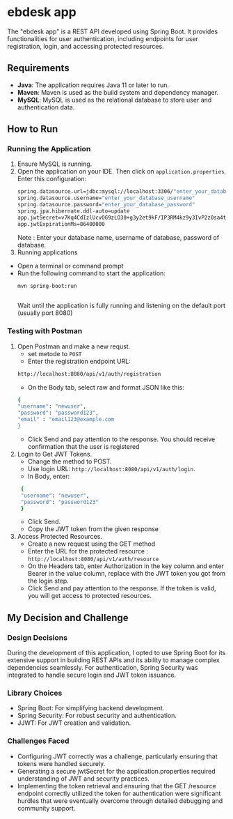 # ebdesk app
The "ebdesk app" is a REST API developed using Spring Boot. It provides functionalities for user authentication, including endpoints for user registration, login, and accessing protected resources.

## Requirements

- **Java**: The application requires Java 11 or later to run.
- **Maven**: Maven is used as the build system and dependency manager.
- **MySQL**: MySQL is used as the relational database to store user and authentication data.

## How to Run

### Running the Application
1. Ensure MySQL is running.
2. Open the application on your IDE. Then click on `application.properties`. Enter this configuration:
   ````bash
   spring.datasource.url=jdbc:mysql://localhost:3306/"enter_your_database_name"
   spring.datasource.username="enter_your_database_username"
   spring.datasource.password="enter_your_database_password"
   spring.jpa.hibernate.ddl-auto=update
   app.jwtSecret=v7Kq4CdIzlUcvOG9zLO30+g3y2et9kF/IP3RM4kz9y3IvP2z0sa4t6FornIe9hX62Hwz/HTJz+RKvMSjbkTT7w==
   app.jwtExpirationMs=86400000
   
   ````
   Note : Enter your database name, username of database, password of database.
3. Running applications
  - Open a terminal or command prompt
  - Run the following command to start the application:
    ````bash
    mvn spring-boot:run
   
    ````
    Wait until the application is fully running and listening on the default port (usually port 8080)

### Testing with Postman
1. Open Postman and make a new requst.
    - set metode to `POST`
    - Enter the registration endpoint URL:
    ````bash
    http://localhost:8080/api/v1/auth/registration
   
    ````
    - On the Body tab, select raw and format JSON like this:
    ````bash
    {
    "username": "newuser",
    "password": "password123",
    "email" : "email123@example.com
    }
    ````
    - Click Send and pay attention to the response. You should receive confirmation that the user is registered
2. Login to Get JWT Tokens.
   - Change the method to POST.
   - Use login URL: `http://localhost:8080/api/v1/auth/login`.
   - In Body, enter:
   ````bash
    {
    "username": "newuser",
    "password": "password123"
    }
   ````
   - Click Send.
   - Copy the JWT token from the given response
3. Access Protected Resources.
   - Create a new request using the GET method
   - Enter the URL for the protected resource : `http://localhost:8080/api/v1/auth/resource`
   - On the Headers tab, enter Authorization in the key column and enter Bearer <token> in the value column, replace <token> with the JWT token you got from the login step.
   - Click Send and pay attention to the response. If the token is valid, you will get access to protected resources.
  
## My Decision and Challenge
### Design Decisions
During the development of this application, I opted to use Spring Boot for its extensive support in building REST APIs and its ability to manage complex dependencies seamlessly. For authentication, Spring Security was integrated to handle secure login and JWT token issuance.

### Library Choices
- Spring Boot: For simplifying backend development.
- Spring Security: For robust security and authentication.
- JJWT: For JWT creation and validation.

### Challenges Faced
- Configuring JWT correctly was a challenge, particularly ensuring that tokens were handled securely.
- Generating a secure jwtSecret for the application.properties required understanding of JWT and security practices.
- Implementing the token retrieval and ensuring that the GET /resource endpoint correctly utilized the token for authentication were significant hurdles that were eventually overcome through detailed debugging and community support.

